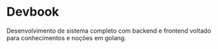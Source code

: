 # Devbook
Desenvolvimento de sistema completo com backend e frontend voltado para conhecimentos e noções em golang.
